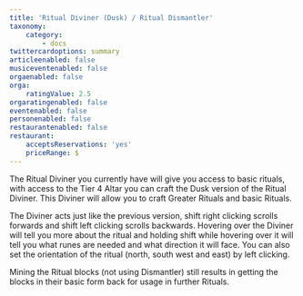 ```yaml
---
title: 'Ritual Diviner (Dusk) / Ritual Dismantler'
taxonomy:
    category:
        - docs
twittercardoptions: summary
articleenabled: false
musiceventenabled: false
orgaenabled: false
orga:
    ratingValue: 2.5
orgaratingenabled: false
eventenabled: false
personenabled: false
restaurantenabled: false
restaurant:
    acceptsReservations: 'yes'
    priceRange: $
---
```


The Ritual Diviner you currently have will give you access to basic rituals, with access to the Tier 4 Altar you can craft the Dusk version of the Ritual Diviner. This Diviner will allow you to craft Greater Rituals and basic Rituals.

The Diviner acts just like the previous version, shift right clicking scrolls forwards and shift left clicking scrolls backwards. Hovering over the Diviner will tell you more about the ritual and holding shift while hovering over it will tell you what runes are needed and what direction it will face. You can also set the orientation of the ritual (north, south west and east) by left clicking.

Mining the Ritual blocks (not using Dismantler) still results in getting the blocks in their basic form back for usage in further Rituals.
